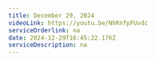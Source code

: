 ```yaml
---
title: December 29, 2024
videoLink: https://youtu.be/NhRnfpFUvdc
serviceOrderlink: na
date: 2024-12-29T16:45:22.176Z
serviceDescription: n﻿a
---
```

